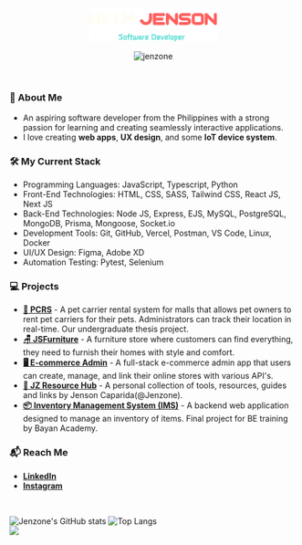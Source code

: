 <p align="center"><a href="https://jensoncaparida.me"><img width="45%" alt="Hi, I'm Jenson. An Aspiring Developer." src="./assets/readme-headerV2.png" /></a></p>
<p align='center'><img src="https://komarev.com/ghpvc/?username=jenzone&label=Profile%20Views&color=0e75b6&style=for-the-badge" alt="jenzone" /></p>

<br />

### 🧐 About Me 

- An aspiring software developer from the Philippines with a strong passion for learning and creating seamlessly interactive applications.
- I love creating **web apps**, **UX design**, and some **IoT device system**.

### 🛠 My Current Stack

- Programming Languages: JavaScript, Typescript, Python
- Front-End Technologies: HTML, CSS, SASS, Tailwind CSS, React JS, Next JS 
- Back-End Technologies: Node JS, Express, EJS, MySQL, PostgreSQL, MongoDB, Prisma, Mongoose, Socket.io 
- Development Tools: Git, GitHub, Vercel, Postman, VS Code, Linux, Docker
- UI/UX Design: Figma, Adobe XD
- Automation Testing: Pytest, Selenium

### 💻 Projects

- **[🧳 PCRS](https://pet-carrier-rms.vercel.app/)** - A pet carrier rental system for malls that allows pet owners to rent pet carriers for their pets. Administrators can track 
their location in real-time. Our undergraduate thesis project.
- **[🪑 JSFurniture](https://jsfurniture.vercel.app/)** - A furniture store where customers can find everything, they need to furnish their homes with style and comfort.
- **[🖥️ E-commerce Admin](https://ecommerce-admin-woad-eta.vercel.app/)** - A full-stack e-commerce admin app that users can create, manage, and link their online stores with various API's.
- **[🧰 JZ Resource Hub](https://jensoncaparida.me/projects/jz-resource-hub)** - A personal collection of tools, resources, guides and links by Jenson Caparida(@Jenzone).
- **[📦 Inventory Management System (IMS)](https://jensoncaparida.me/projects/ims)** - A backend web application designed to manage an inventory of items. Final project for BE training by Bayan Academy.

### 📬 Reach Me

- **[LinkedIn](https://www.linkedin.com/in/jensoncaparida/)**
- **[Instagram](https://www.instagram.com/jenzoone)**

<br/>

![Jenzone's GitHub stats](https://github-readme-stats.vercel.app/api?username=jenzone&show_icons=true&theme=aura_dark&hide_border=false)
![Top Langs](https://github-readme-stats.vercel.app/api/top-langs/?username=jenzone&layout=compact&theme=aura_dark&hide_border=false)<br/>
![](https://github-readme-streak-stats.herokuapp.com/?user=jenzone&theme=aura_dark&hide_border=false&count_private=true)
